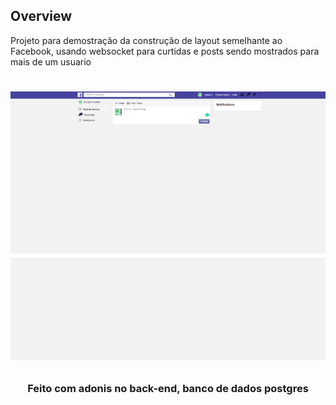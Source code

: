 ## Overview

Projeto para demostração da construção de layout semelhante ao Facebook, usando websocket para
curtidas e posts sendo mostrados para mais de um usuario

<h1 align="center">

![](resource/views/images/image1.png)
![](resource/views/images/image2.png)

</h1>

<h3 align="center">
Feito com adonis no back-end, banco de dados postgres
</h3>
